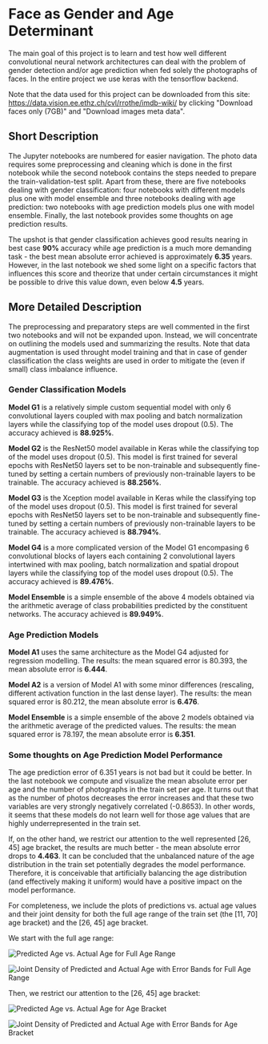 # Face as Gender and Age Determinant  
The main goal of this project is to learn and test how well different convolutional neural network architectures can deal with the problem of gender detection and/or age prediction when fed solely the photographs of faces. In the entire project we use keras with the tensorflow backend.

Note that the data used for this project can be downloaded from this site: https://data.vision.ee.ethz.ch/cvl/rrothe/imdb-wiki/
by clicking "Download faces only (7GB)" and "Download images meta data".

## Short Description
The Jupyter notebooks are numbered for easier navigation. The photo data requires some preprocessing and cleaning which is done in the first notebook while the second notebook contains the steps needed to prepare the train-validation-test split. Apart from these, there are five notebooks dealing with gender classification: four notebooks with different models plus one with model ensemble and three notebooks dealing with age prediction: two notebooks with age prediction models plus one with model ensemble. Finally, the last notebook provides some thoughts on age prediction results.

The upshot is that gender classification achieves good results nearing in best case **90%** accuracy while age prediction is a much more demanding task - the best mean absolute error achieved is approximately **6.35** years. However, in the last notebook we shed some light on a specific factors that influences this score and theorize that under certain circumstances it might be possible to drive this value down, even below **4.5** years.

## More Detailed Description
The preprocessing and preparatory steps are well commented in the first two notebooks and will not be expanded upon. Instead, we will concentrate on outlining the models used and summarizing the results. Note that data augmentation is used throught model training and that in case of gender classification the class weights are used in order to mitigate the (even if small) class imbalance influence.

### Gender Classification Models
**Model G1** is a relatively simple custom sequential model with only 6 convolutional layers coupled with max pooling and batch normalization layers while the classifying top of the model uses dropout (0.5). The accuracy achieved is **88.925%**.

**Model G2** is the ResNet50 model available in Keras while the classifying top of the model uses dropout (0.5). This model is first trained for several epochs with ResNet50 layers set to be non-trainable and subsequently fine-tuned by setting a certain numbers of previously non-trainable layers to be trainable. The accuracy achieved is **88.256%**.

**Model G3** is the Xception model available in Keras while the classifying top of the model uses dropout (0.5). This model is first trained for several epochs with ResNet50 layers set to be non-trainable and subsequently fine-tuned by setting a certain numbers of previously non-trainable layers to be trainable. The accuracy achieved is **88.794%**.

**Model G4** is a more complicated version of the Model G1 encompasing 6 convolutional blocks of layers each containing 2 convolutional layers intertwined with max pooling, batch normalization and spatial dropout layers while the classifying top of the model uses dropout (0.5). The accuracy achieved is **89.476%**.

**Model Ensemble** is a simple ensemble of the above 4 models obtained via the arithmetic average of class probabilities predicted by the constituent networks. The accuracy achieved is **89.949%**.

### Age Prediction Models
**Model A1** uses the same architecture as the Model G4 adjusted for regression modelling. The results: the mean squared error is 80.393, the mean absolute error is **6.444**.

**Model A2** is a version of Model A1 with some minor differences (rescaling, different activation function in the last dense layer). The results: the mean squared error is 80.212, the mean absolute error is **6.476**.

**Model Ensemble** is a simple ensemble of the above 2 models obtained via the arithmetic average of the predicted values. The results: the mean squared error is 78.197, the mean absolute error is **6.351**.

### Some thoughts on Age Prediction Model Performance
The age prediction error of 6.351 years is not bad but it could be better. In the last notebook we compute and visualize the mean absolute error per age and the number of photographs in the train set per age. It turns out that as the number of photos decreases the error increases and that these two variables are very strongly negatively correlated (-0.8653). In other words, it seems that these models do not learn well for those age values that are highly underrepresented in the train set.

If, on the other hand, we restrict our attention to the well represented \[26, 45\] age bracket, the results are much better - the mean absolute error drops to **4.463**. It can be concluded that the unbalanced nature of the age distribution in the train set potentially degrades the model performance. Therefore, it is conceivable that artificially balancing the age distribution (and effectively making it uniform) would have a positive impact on the model performance.

For completeness, we include the plots of predictions vs. actual age values and their joint density for both the full age range of the train set (the \[11, 70\] age bracket) and the \[26, 45\] age bracket.

We start with the full age range:

![Predicted Age vs. Actual Age for Full Age Range](https://github.com/RafalPikula/faces/blob/master/pictures/Predicted_Age_vs_Actual_Age_for_Full_Age_Range.png)

![Joint Density of Predicted and Actual Age with Error Bands for Full Age Range](https://github.com/RafalPikula/faces/blob/master/pictures/Joint_Density_of_Predicted_and_Actual_Age_with_Error_Bands_for_Full_Age_Range.png)

Then, we restrict our attention to the \[26, 45\] age bracket:

![Predicted Age vs. Actual Age for Age Bracket](https://github.com/RafalPikula/faces/blob/master/pictures/Predicted_Age_vs_Actual_Age_for_Age_Bracket.png)

![Joint Density of Predicted and Actual Age with Error Bands for Age Bracket](https://github.com/RafalPikula/faces/blob/master/pictures/Joint_Density_of_Predicted_and_Actual_Age_with_Error_Bands_for_Age_Bracket.png)

